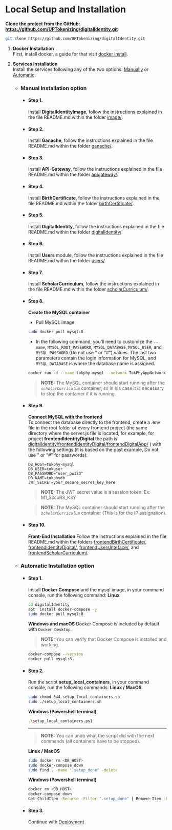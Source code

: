 # Local Setup and Installation

   **Clone the project from the GitHub: https://github.com/UPTokenizing/digitalIdentity.git**
   ```bash
   git clone https://github.com/UPTokenizing/digitalIdentity.git
   ```
1. **Docker Installation**  
   First, install docker, a guide for that visit [docker install](https://docs.docker.com/engine/install/).   
 
 2. **Services Installation**  
    Install the services following any of the two options: [Manually](https://github.com/UPTokenizing/digitalIdentity/blob/main/Local-Setup.md#manual-installation-option) or [Automatic](https://github.com/UPTokenizing/digitalIdentity/blob/main/Local-Setup.md#automatic-installation-option).

    * ### Manual Installation option
      - #### Step 1.
        Install **DigitalIdentityImage**, follow the instructions explained in the file README.md within the folder [image/](https://github.com/UPTokenizing/digitalIdentity/tree/main/image).
      - #### Step 2.
        Install **Ganache**, follow the instructions explained in the file README.md within the folder [ganache/](https://github.com/UPTokenizing/digitalIdentity/tree/main/ganache).
      - #### Step 3.
        Install **API-Gateway**, follow the instructions explained in the file README.md within the folder [apigateway/](https://github.com/UPTokenizing/digitalIdentity/tree/main/apigateway).
      - #### Step 4.
        Install **BirthCertificate**, follow the instructions explained in the file README.md within the folder [birthCertificate/](https://github.com/UPTokenizing/digitalIdentity/tree/main/birthCertificate).
      - #### Step 5.
        Install **DigitalIdentity**, follow the instructions explained in the file README.md within the folder [digitalIdentity/](https://github.com/UPTokenizing/digitalIdentity/tree/main/digitalIdentity).
      - #### Step 6.
        Install **Users** module, follow the instructions explained in the file README.md within the folder [users/](https://github.com/UPTokenizing/digitalIdentity/tree/main/users).
      - #### Step 7.
        Install **ScholarCurriculum**, follow the instructions explained in the file README.md within the folder [scholarCurriculum/](https://github.com/UPTokenizing/digitalIdentity/tree/main/scholarCurriculum).
      - #### Step 8.
        **Create the MySQL container**
        - Pull MySQL image
        ```bash
        sudo docker pull mysql:8
        ```
        - In the following command, you'll need to customize the `--name`, `MYSQL_ROOT_PASSWORD`, `MYSQL_DATABASE`, `MYSQL_USER`, and `MYSQL_PASSWORD` (Do not use \" or "#") values. The last two parameters contain the login information for MySQL, and `MYSQL_DATABASE` is where the database name is assigned.
        ```bash
        docker run -d --name tokphy-mysql --network TokPhyAppNetwork -e MYSQL_ROOT_PASSWORD=root_pw123 -e MYSQL_DATABASE=tokphydb -e MYSQL_USER=tokuser -e MYSQL_PASSWORD=user_pw123 -p 3306:3306 mysql:8
        ```
        > **NOTE:** The MySQL container should start running after the *`scholarCurriculum`* container, so in his case it is necessary to stop the container if it is running.
        
      - #### Step 9.
        **Connect MySQL with the frontend**  
        To connect the database directly to the frontend, create a .env file in the root folder of every frontend project (the same directory where the server.js file is located, for example, for project **frontendIdentityDigital** the path is [digitalIdentity/frontendIdentityDigital/frontendDigitalApp/](https://github.com/UPTokenizing/digitalIdentity/tree/main/frontendIdentityDigital/frontendDigitalApp/)  ) with the following settings (it is based on the past example, Do not use \" or "#" for passwords):
        ```env
        DB_HOST=tokphy-mysql
        DB_USER=tokuser
        DB_PASSWORD="user_pw123"
        DB_NAME=tokphydb
        JWT_SECRET=your_secure_secret_key_here
        ```
        > **NOTE:** The JWT secret value is a session token. Ex: M1_53cuR3_K3Y
        
        > **NOTE:** The MySQL container should start running after the *`scholarCurriculum`* container (This is for the IP assignation).

      - #### Step 10.
        **Front-End Installation**
          Follow the instructions explained in the file README.md within the folders [frontendBirthCertificate/](https://github.com/UPTokenizing/digitalIdentity/tree/main/frontendBirthCertificate), [frontendIdentityDigital/](https://github.com/UPTokenizing/digitalIdentity/tree/main/frontendIdentityDigital), [frontendUsersInteface/](https://github.com/UPTokenizing/digitalIdentity/tree/main/frontendUsersInteface), and [frontendScholarCurriculum/](https://github.com/UPTokenizing/digitalIdentity/tree/main/frontendScholarCurriculum).


    * ### Automatic Installation option
       
      - #### Step 1.
        Install **Docker Compose** and the mysql image, in your command console, run the following command:
        **Linux**
        ```bash
        cd digitalIdentity
        apt  install docker-compose -y
        sudo docker pull mysql:8
        ```
        **Windows and macOS**
        Docker Compose is included by default with `Docker Desktop`.

        > **NOTE:** You can verify that Docker Compose is installed and working. 
        ```bash 
        docker-compose --version
        docker pull mysql:8
        ```
    
      - #### Step 2.
        Run the script **setup_local_containers**, in your command console, run the following commands:
        **Linux / MacOS**
        ```bash
        sudo chmod 544 setup_local_containers.sh
        sudo ./setup_local_containers.sh
        ```
        
        **Windows (Powershell terminal)**
        ```bash
        .\setup_local_containers.ps1
        ```
     
        ---
        > **NOTE:** You can undo what the script did with the next commands (all containers have to be stopped).
        
        **Linux / MacOS**
        ```bash 
        sudo docker rm <DB_HOST>
        sudo docker-compose down
        sudo find . -name ".setup_done" -delete
        ```
        
        **Windows (Powershell terminal)**
        ```bash 
        docker rm <DB_HOST>
        docker-compose down
        Get-ChildItem -Recurse -Filter ".setup_done" | Remove-Item -Force
        ```
      - #### Step 3.
        Continue with [Deployment](https://github.com/UPTokenizing/digitalIdentity/blob/main/README.md#deployment)
        

